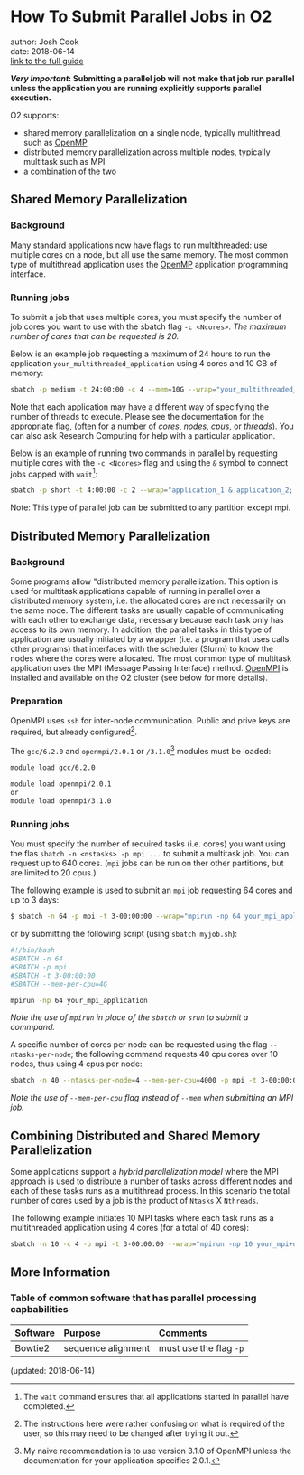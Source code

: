 # How To Submit Parallel Jobs in O2

author: Josh Cook  
date: 2018-06-14  
[link to the full guide](https://wiki.rc.hms.harvard.edu:8443/display/O2/How+To+Submit+Parallel+Jobs+in+O2#HowToSubmitParallelJobsinO2-DistributedMemoryParallelization)  

**_Very Important_: Submitting a parallel job will not make that job run parallel unless the application you are running explicitly supports parallel execution.**

O2 supports:

* shared memory parallelization on a single node, typically multithread, such as [OpenMP](http://www.openmp.org/)
* distributed memory parallelization across multiple nodes, typically multitask such as MPI 
* a combination of the two

## Shared Memory Parallelization

### Background

Many standard applications now have flags to run multithreaded: use multiple cores on a node, but all use the same memory. The most common type of multithread application uses the [OpenMP](http://www.openmp.org) application programming interface.

### Running jobs

To submit a job that uses multiple cores, you must specify the number of job cores you want to use with the sbatch flag `-c <Ncores>`. *The maximum number of cores that can be requested is 20.*

Below is an example job requesting a maximum of 24 hours to run the application `your_multithreaded_application` using 4 cores and 10 GB of memory:

```bash
sbatch -p medium -t 24:00:00 -c 4 --mem=10G --wrap="your_multithreaded_application"
```

Note that each application may have a different way of specifying the number of threads to execute. Please see the documentation for the appropriate flag, (often for a number of _cores_, _nodes_, _cpus_, or _threads_). You can also ask Research Computing for help with a particular application.  

Below is an example of running two commands in parallel by requesting multiple cores with the `-c <Ncores>` flag and using the `&` symbol to connect jobs capped with `wait`[^1]:

[^1]: The `wait` command ensures that all applications started in parallel have completed.

```bash
sbatch -p short -t 4:00:00 -c 2 --wrap="application_1 & application_2; wait"
```

Note: This type of parallel job can be submitted to any partition except mpi.

## Distributed Memory Parallelization

### Background

Some programs allow "distributed memory parallelization. This option is used for multitask applications capable of running in parallel over a distributed memory system, i.e. the allocated cores are not necessarily on the same node. The different tasks are usually capable of communicating with each other to exchange data, necessary because each task only has access to its own memory. In addition, the parallel tasks in this type of application are usually initiated by a wrapper (i.e. a program that uses calls other programs) that interfaces with the scheduler (Slurm) to know the nodes where the cores were allocated. The most common type of multitask application uses the MPI (Message Passing Interface) method. [OpenMPI](http://www.open-mpi.org) is installed and available on the O2 cluster (see below for more details).

### Preparation

OpenMPI uses `ssh` for inter-node communication. Public and prive keys are required, but already configured[^2]. 

[^2]: The instructions here were rather confusing on what is required of the user, so this may need to be changed after trying it out.

The `gcc/6.2.0` and `openmpi/2.0.1` or `/3.1.0`[^3] modules must be loaded:

```bash
module load gcc/6.2.0
 
module load openmpi/2.0.1
or
module load openmpi/3.1.0
```

[^3]: My naive recommendation is to use version 3.1.0 of OpenMPI unless the documentation for your application specifies 2.0.1.

### Running jobs

You must specify the number of required tasks (i.e. cores) you want using the flas `sbatch -n <nstasks> -p mpi ...` to submit a multitask job. You can request up to 640 cores. (`mpi` jobs can be run on ther other partitions, but are limited to 20 cpus.)  

The following example is used to submit an `mpi` job requesting 64 cores and up to 3 days:

```bash
$ sbatch -n 64 -p mpi -t 3-00:00:00 --wrap="mpirun -np 64 your_mpi_application"
```

or by submitting the following script (using `sbatch myjob.sh`):

```bash
#!/bin/bash
#SBATCH -n 64
#SBATCH -p mpi
#SBATCH -t 3-00:00:00
#SBATCH --mem-per-cpu=4G

mpirun -np 64 your_mpi_application
```

*Note the use of `mpirun` in place of the `sbatch` or `srun` to submit a commpand.*  

A specific number of cores per node can be requested using the flag `--ntasks-per-node`; the following command requests 40 cpu cores over 10 nodes, thus using 4 cpus per node:

```bash
sbatch -n 40 --ntasks-per-node=4 --mem-per-cpu=4000 -p mpi -t 3-00:00:00 --wrap="mpirun -np 40 your_mpi_application"
```

*Note the use of `--mem-per-cpu` flag instead of `--mem` when submitting an MPI job.*

## Combining Distributed and Shared Memory Parallelization

Some applications support a *hybrid parallelization model* where the MPI approach is used to distribute a number of tasks across different nodes and each of these tasks runs as a multithread process. In this scenario the total number of cores used by a job is the product of `Ntasks` X `Nthreads`.  

The following example initiates 10 MPI tasks where each task runs as a multithreaded application using 4 cores (for a total of 40 cores): 

```bash
sbatch -n 10 -c 4 -p mpi -t 3-00:00:00 --wrap="mpirun -np 10 your_mpi+openmpi_application"
```

## More Information

### Table of common software that has parallel processing capbabilities

| Software | Purpose | Comments |
|:---------|:--------|:---------|
| Bowtie2 | sequence alignment | must use the flag `-p` |

(updated: 2018-06-14)